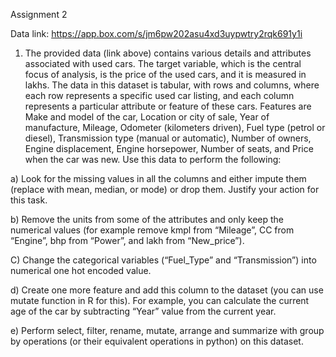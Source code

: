 Assignment 2

Data link: https://app.box.com/s/jm6pw202asu4xd3uypwtry2rqk691y1i

1) The provided data (link above) contains various details and attributes associated with used cars. The
target variable, which is the central focus of analysis, is the price of the used cars, and it is measured in
lakhs. The data in this dataset is tabular, with rows and columns, where each row represents a specific
used car listing, and each column represents a particular attribute or feature of these cars. Features are
Make and model of the car, Location or city of sale, Year of manufacture, Mileage, Odometer
(kilometers driven), Fuel type (petrol or diesel), Transmission type (manual or automatic), Number of
owners, Engine displacement, Engine horsepower, Number of seats, and Price when the car was new.
Use this data to perform the following:

a) Look for the missing values in all the columns and either impute them (replace with mean,
median, or mode) or drop them. Justify your action for this task. 

b) Remove the units from some of the attributes and only keep the numerical values (for
example remove kmpl from “Mileage”, CC from “Engine”, bhp from “Power”, and lakh from
“New_price”). 

C) Change the categorical variables (“Fuel_Type” and “Transmission”) into numerical one hot
encoded value.

d) Create one more feature and add this column to the dataset (you can use mutate function in
R for this). For example, you can calculate the current age of the car by subtracting “Year” value
from the current year.

e) Perform select, filter, rename, mutate, arrange and summarize with group by operations (or
their equivalent operations in python) on this dataset.
